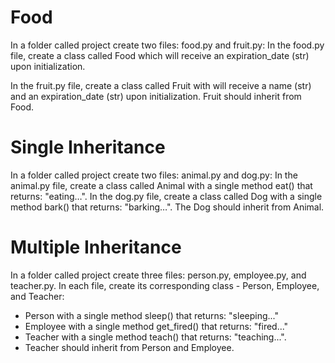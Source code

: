 # Food
In a folder called project create two files: food.py and fruit.py:
In the food.py file, create a class called Food which will receive an expiration_date (str) upon initialization.

In the fruit.py file, create a class called Fruit with will receive a name (str) and an expiration_date (str) upon initialization. 
Fruit should inherit from Food.


# Single Inheritance
In a folder called project create two files: animal.py and dog.py:
In the animal.py file, create a class called Animal with a single method eat() that returns: "eating…". 
In the dog.py file, create a class called Dog with a single method bark() that returns: "barking…".
The Dog should inherit from Animal.



# Multiple Inheritance
In a folder called project create three files: person.py, employee.py, and teacher.py.
In each file, create its corresponding class - Person, Employee, and Teacher:
- Person with a single method sleep() that returns: "sleeping..."
- Employee with a single method get_fired() that returns: "fired..."
- Teacher with a single method teach() that returns: "teaching...". 
- Teacher should inherit from Person and Employee.
